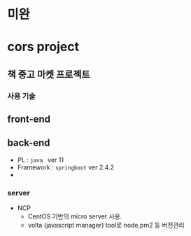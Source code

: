 # 미완


# cors project

## 책 중고 마켓 프로젝트

### 사용 기술



## front-end

## back-end
- PL : `java ` ver 11
- Framework : `springboot` ver 2.4.2
- 

### server
- NCP
    - CentOS 기반의 micro server 사용.
    - volta (javascript manager) tool로 node,pm2 등 버전관리
    